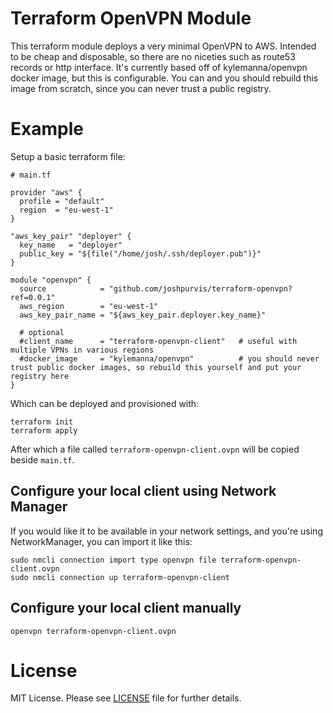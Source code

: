 # Terraform OpenVPN Module

This terraform module deploys a very minimal OpenVPN to AWS. Intended to be cheap and disposable, so there are no niceties such as route53 records or http interface. It's currently based off of kylemanna/openvpn docker image, but this is configurable.
You can and you should rebuild this image from scratch, since you can never trust a public registry.

# Example 

Setup a basic terraform file:

```
# main.tf

provider "aws" {
  profile = "default"
  region  = "eu-west-1"
}

"aws_key_pair" "deployer" {
  key_name   = "deployer"
  public_key = "${file("/home/josh/.ssh/deployer.pub")}"
}

module "openvpn" {
  source            = "github.com/joshpurvis/terraform-openvpn?ref=0.0.1"
  aws_region        = "eu-west-1"
  aws_key_pair_name = "${aws_key_pair.deployer.key_name}"

  # optional
  #client_name      = "terraform-openvpn-client"   # useful with multiple VPNs in various regions
  #docker_image     = "kylemanna/openvpn"          # you should never trust public docker images, so rebuild this yourself and put your registry here
}
```

Which can be deployed and provisioned with:

```
terraform init
terraform apply
```

After which a file called `terraform-openvpn-client.ovpn` will be copied beside `main.tf`.

## Configure your local client using Network Manager

If you would like it to be available in your network settings, and you're using NetworkManager, you can import it like this:

```
sudo nmcli connection import type openvpn file terraform-openvpn-client.ovpn
sudo nmcli connection up terraform-openvpn-client
```

## Configure your local client manually

```
openvpn terraform-openvpn-client.ovpn
```

# License

MIT License. Please see [LICENSE](/LICENSE) file for further details.


